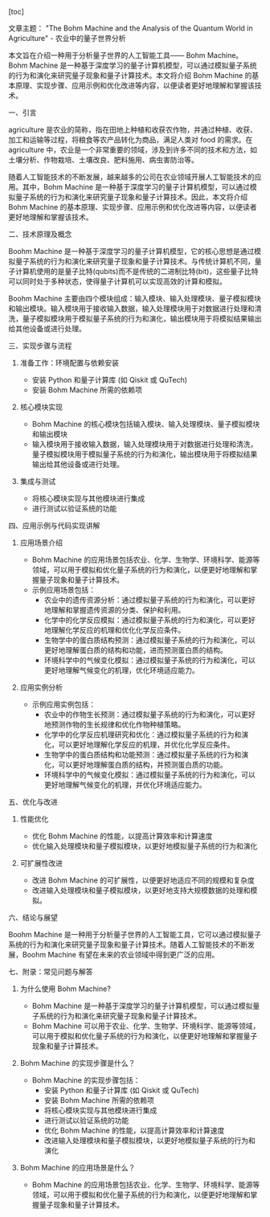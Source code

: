 
[toc]                    
                
                
文章主题： "The Bohm Machine and the Analysis of the Quantum World in Agriculture" - 农业中的量子世界分析

本文旨在介绍一种用于分析量子世界的人工智能工具—— Bohm Machine。Bohm Machine 是一种基于深度学习的量子计算机模型，可以通过模拟量子系统的行为和演化来研究量子现象和量子计算技术。本文将介绍 Bohm Machine 的基本原理、实现步骤、应用示例和优化改进等内容，以便读者更好地理解和掌握该技术。

一、引言

 agriculture 是农业的简称，指在田地上种植和收获农作物，并通过种植、收获、加工和运输等过程，将粮食等农产品转化为商品，满足人类对 food 的需求。在 agriculture 中，农业是一个非常重要的领域，涉及到许多不同的技术和方法，如土壤分析、作物栽培、土壤改良、肥料施用、病虫害防治等。

随着人工智能技术的不断发展，越来越多的公司在农业领域开展人工智能技术的应用。其中，Bohm Machine 是一种基于深度学习的量子计算机模型，可以通过模拟量子系统的行为和演化来研究量子现象和量子计算技术。因此，本文将介绍 Bohm Machine 的基本原理、实现步骤、应用示例和优化改进等内容，以便读者更好地理解和掌握该技术。

二、技术原理及概念

Boohm Machine 是一种基于深度学习的量子计算机模型，它的核心思想是通过模拟量子系统的行为和演化来研究量子现象和量子计算技术。与传统计算机不同，量子计算机使用的是量子比特(qubits)而不是传统的二进制比特(bit)，这些量子比特可以同时处于多种状态，使得量子计算机可以实现高效的计算和模拟。

Boohm Machine 主要由四个模块组成：输入模块、输入处理模块、量子模拟模块和输出模块。输入模块用于接收输入数据，输入处理模块用于对数据进行处理和清洗，量子模拟模块用于模拟量子系统的行为和演化，输出模块用于将模拟结果输出给其他设备或进行处理。

三、实现步骤与流程

1. 准备工作：环境配置与依赖安装
    - 安装 Python 和量子计算库 (如 Qiskit 或 QuTech)
    - 安装 Bohm Machine 所需的依赖项

2. 核心模块实现
    - Bohm Machine 的核心模块包括输入模块、输入处理模块、量子模拟模块和输出模块
    - 输入模块用于接收输入数据，输入处理模块用于对数据进行处理和清洗，量子模拟模块用于模拟量子系统的行为和演化，输出模块用于将模拟结果输出给其他设备或进行处理。

3. 集成与测试
    - 将核心模块实现与其他模块进行集成
    - 进行测试以验证系统的功能

四、应用示例与代码实现讲解

1. 应用场景介绍
    - Bohm Machine 的应用场景包括农业、化学、生物学、环境科学、能源等领域，可以用于模拟和优化量子系统的行为和演化，以便更好地理解和掌握量子现象和量子计算技术。
    - 示例应用场景包括：
        - 农业中的遗传资源分析：通过模拟量子系统的行为和演化，可以更好地理解和掌握遗传资源的分类、保护和利用。
        - 化学中的化学反应模拟：通过模拟量子系统的行为和演化，可以更好地理解化学反应的机理和优化化学反应条件。
        - 生物学中的蛋白质结构预测：通过模拟量子系统的行为和演化，可以更好地理解蛋白质的结构和功能，进而预测蛋白质的结构。
        - 环境科学中的气候变化模拟：通过模拟量子系统的行为和演化，可以更好地理解气候变化的机理，优化环境适应能力。

2. 应用实例分析
    - 示例应用实例包括：
        - 农业中的作物生长预测：通过模拟量子系统的行为和演化，可以更好地预测作物的生长规律和优化作物种植策略。
        - 化学中的化学反应机理研究和优化：通过模拟量子系统的行为和演化，可以更好地理解化学反应的机理，并优化化学反应条件。
        - 生物学中的蛋白质结构和功能预测：通过模拟量子系统的行为和演化，可以更好地理解蛋白质的结构，并预测蛋白质的功能。
        - 环境科学中的气候变化模拟：通过模拟量子系统的行为和演化，可以更好地理解气候变化的机理，并优化环境适应能力。

五、优化与改进

1. 性能优化
    - 优化 Bohm Machine 的性能，以提高计算效率和计算速度
    - 优化输入处理模块和量子模拟模块，以更好地模拟量子系统的行为和演化

2. 可扩展性改进
    - 改进 Bohm Machine 的可扩展性，以便更好地适应不同的规模和复杂度
    - 改进输入处理模块和量子模拟模块，以更好地支持大规模数据的处理和模拟。

六、结论与展望

Boohm Machine 是一种用于分析量子世界的人工智能工具，它可以通过模拟量子系统的行为和演化来研究量子现象和量子计算技术。随着人工智能技术的不断发展，Boohm Machine 有望在未来的农业领域中得到更广泛的应用。

七、附录：常见问题与解答

1. 为什么使用 Bohm Machine?
    - Bohm Machine 是一种基于深度学习的量子计算机模型，可以通过模拟量子系统的行为和演化来研究量子现象和量子计算技术。
    - Bohm Machine 可以用于农业、化学、生物学、环境科学、能源等领域，可以用于模拟和优化量子系统的行为和演化，以便更好地理解和掌握量子现象和量子计算技术。

2. Bohm Machine 的实现步骤是什么？
    - Bohm Machine 的实现步骤包括：
        - 安装 Python 和量子计算库 (如 Qiskit 或 QuTech)
        - 安装 Bohm Machine 所需的依赖项
        - 将核心模块实现与其他模块进行集成
        - 进行测试以验证系统的功能
        - 优化 Bohm Machine 的性能，以提高计算效率和计算速度
        - 改进输入处理模块和量子模拟模块，以更好地模拟量子系统的行为和演化

3. Bohm Machine 的应用场景是什么？
    - Bohm Machine 的应用场景包括农业、化学、生物学、环境科学、能源等领域，可以用于模拟和优化量子系统的行为和演化，以便更好地理解和掌握量子现象和量子计算技术。

